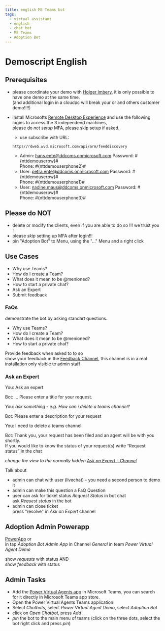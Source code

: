 ```yaml
---
title: english MS Teams bot
tags:
  - virtual assistant
  - english
  - chat bot
  - MS Teams
  - Adoption Bot
---
```


# Demoscript English

## Prerequisites
  - please coordinate your demo with [Holger Imbery](holger.imbery@global.ntt), it is only possible to have one demo at the same time.   
    (and additional login in a cloudpc will break your or and others customer demo!!!!)
    
  - install Microsofts [Remote Desktop Experience](https://docs.microsoft.com/en-us/windows-server/remote/remote-desktop-services/clients/windowsdesktop#install-the-client) and use the following logins to access the 3 independend machines,   
    please do _not setup_ MFA, please skip setup if asked.
    - use subscribe with URL: 
    ```
    https//rdweb.wvd.microsoft.com/api/arm/feeddiscovery
    ```
    - Admin: hans.ente@ddcoms.onmicrosoft.com Password: #{nttdemouserpw}#   
      Phone:  #{nttdemouserphone2}#
    - User: petra.ente@ddcoms.onmicrosoft.com Password: #{nttdemouserpw}#   
      Phone: #{nttdemouserphone1}#
    - User: nadine.maus@ddcoms.onmicrosoft.com Password: #{nttdemouserpw}#   
      Phone: #{nttdemouserphone3}#

      
## Please do NOT
  - delete or modify the clients, even if you are able to do so !!! we trust you !
  - please *skip* setting up MFA after login!!!
  - pin "Adoption Bot" to Menu, using the "..." Menu and a right click
 
  
## Use Cases
  - Why use Teams?
  - How do I create a Team?
  - What does it mean to be @menioned?
  - How to start a private chat?
  - Ask an Expert
  - Submit feedback

### FaQs
 demonstrate the bot by asking standart questions.
  - Why use Teams?
  - How do I create a Team?
  - What does it mean to be @menioned?
  - How to start a private chat?

Provide feedback when asked to to so   
show your feedback in the [Feedback Channel](https://teams.microsoft.com/l/channel/19%3a96daaaa872144d37bc7ee0dda7335f51%40thread.tacv2/User%2520Feedback?groupId=5c9297ab-bb81-48f5-869a-0bb06d597eb4&tenantId=81814973-9a47-4fb4-8feb-139dcaef5bc8), this channel is in a real installation only visible to admin staff


### Ask an Expert
  You: Ask an expert

  Bot: ... Please enter a title for your request.

  You: *ask something - e.g. How can i delete a teams channel?*

  Bot: Please enter a description for your request

  You: I need to delete a teams channel

  Bot: 
  Thank you, your request has been filed and an agent will be with you shortly.    
  If you would like to know the status of your request(s) write “Request status” in the chat   

  *change the view to the normally hidden [Ask an Expert - Channel](https://teams.microsoft.com/l/channel/19%3afd70d94ddada4839bea37d207c6f2ac7%40thread.tacv2/Ask%2520an%2520Expert?groupId=5c9297ab-bb81-48f5-869a-0bb06d597eb4&tenantId=81814973-9a47-4fb4-8feb-139dcaef5bc8)*

  Talk about:

  - admin can chat with user (livechat) - you need a second person to demo it
  - admin can make this question a FaQ Question
  - user can ask for ticket status *Request Status* in bot chat   
    ask *Request status* in the bot
  - admin can close ticket   
    press "resolve" in *Ask an Expert* channel
    
## Adoption Admin Powerapp
[PowerApp](https://apps.powerapps.com/play/36e9cac5-2e5c-4f90-9782-8eabf928f2ee?tenantId=81814973-9a47-4fb4-8feb-139dcaef5bc8&hint=a89da10d-401d-41e9-b619-2c1e39a689ee) or   
in tap *Adoption Bot Admin App* in Channel *General* in team *Power Virtual Agent Demo*

show *requests* with status AND   
show *feedback* with status




## Admin Tasks
  - Add the [Power Virtual Agents app](https://teams.microsoft.com/l/app/1850b8bb-76ac-411c-9637-08f7d1812d35?source=store-copy-link) in Microsoft Teams, you can search for it directly in Microsoft Teams app store.
  - Open the Power Virtual Agents Teams application.
  - Select *Chatbots*, select *Power Virtual Agent Demo*, select *Adoption Bot*
  - click on *Open Chatbot*, press *Add*
  - *pin* the bot to the main menu of teams (click on the three dots, select the bot right click and press *pin*)

    





   
